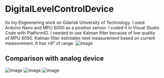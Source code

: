 # DigitalLevelControlDevice
Its my Engeenering work on Gdańsk University of Technology. I used Arduino Nano and MPU 6050 as a position sensor. I coded it in Visual Studio Code with PlatformIO. 
I needed to use Kalman filter because of low quality of MPU 6050. Kalman filter estimates next measurement based on current measurement. It has ±8° of range.
![image](https://user-images.githubusercontent.com/65231046/135898714-f1cd373e-e8ae-46ee-ae4d-eb71dbac9a20.png)
## Comparison with analog device
![image](https://user-images.githubusercontent.com/65231046/135900127-84780a6e-cce2-4fe2-b5fa-7df3e48bcc57.png)
![image](https://user-images.githubusercontent.com/65231046/135900261-eb5b8eb1-379b-4d5e-9ed2-7796a9ebbcbb.png)
![image](https://user-images.githubusercontent.com/65231046/135900413-cb267bac-3dc6-4967-8704-ae4743d1ab89.png)
